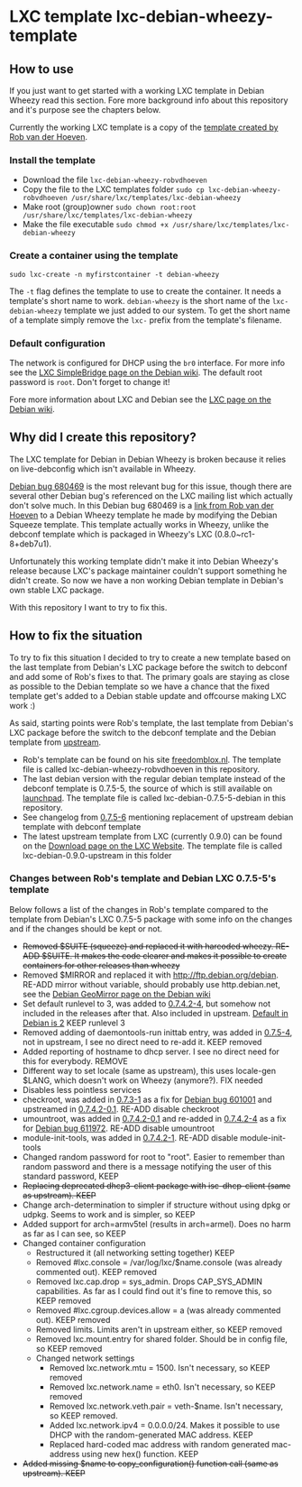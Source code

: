 # LXC template lxc-debian-wheezy-template

## How to use
If you just want to get started with a working LXC template in Debian Wheezy read this section. Fore more background info about this repository and it's purpose see the chapters below.

Currently the working LXC template is a copy of the [template created by Rob van der Hoeven](http://bugs.debian.org/cgi-bin/bugreport.cgi?bug=680469#83).

### Install the template
* Download the file `lxc-debian-wheezy-robvdhoeven`
* Copy the file to the LXC templates folder `sudo cp lxc-debian-wheezy-robvdhoeven /usr/share/lxc/templates/lxc-debian-wheezy`
* Make root (group)owner `sudo chown root:root /usr/share/lxc/templates/lxc-debian-wheezy`
* Make the file executable `sudo chmod +x /usr/share/lxc/templates/lxc-debian-wheezy`

### Create a container using the template
`sudo lxc-create -n myfirstcontainer -t debian-wheezy`

The `-t` flag defines the template to use to create the container. It needs a template's short name to work. `debian-wheezy` is the short name of the `lxc-debian-wheezy` template we just added to our system. To get the short name of a template simply remove the `lxc-` prefix from the template's filename.

### Default configuration
The network is configured for DHCP using the `br0` interface. For more info see the [LXC SimpleBridge page on the Debian wiki](https://wiki.debian.org/LXC/SimpleBridge).
The default root password is `root`. Don't forget to change it!

Fore more information about LXC and Debian see the [LXC page on the Debian wiki](https://wiki.debian.org/LXC).


## Why did I create this repository?
The LXC template for Debian in Debian Wheezy is broken because it relies on live-debconfig which isn't available in Wheezy.

[Debian bug 680469](http://bugs.debian.org/cgi-bin/bugreport.cgi?bug=680469) is the most relevant bug for this issue, though there are several other Debian bug's referenced on the LXC mailing list which actually don't solve much.
In this Debian bug 680469 is a [link from Rob van der Hoeven](http://bugs.debian.org/cgi-bin/bugreport.cgi?bug=680469#83) to a Debian Wheezy template he made by modifying the Debian Squeeze template. This template actually works in Wheezy, unlike the debconf template which is packaged in Wheezy's LXC (0.8.0~rc1-8+deb7u1). 

Unfortunately this working template didn't make it into Debian Wheezy's release because LXC's package maintainer couldn't support something he didn't create. So now we have a non working Debian template in Debian's own stable LXC package.

With this repository I want to try to fix this.


## How to fix the situation
To try to fix this situation I decided to try to create a new template based on the last template from Debian's LXC package before the switch to debconf and add some of Rob's fixes to that. The primary goals are staying as close as possible to the Debian template so we have a chance that the fixed template get's added to a Debian stable update and offcourse making LXC work :)

As said, starting points were Rob's template, the last template from Debian's LXC package before the switch to the debconf template and the Debian template from [upstream](http://linuxcontainers.org/).
* Rob's template can be found on his site [freedomblox.nl](http://freedomboxblog.nl/wp-content/uploads/lxc-debian-wheezy.gz). The template file is called lxc-debian-wheezy-robvdhoeven in this repository.
* The last debian version with the regular debian template instead of the debconf template is 0.7.5-5, the source of which is still available on [launchpad](https://launchpad.net/debian/sid/+source/lxc/0.7.5-5). The template file is called lxc-debian-0.7.5-5-debian in this repository.
 * See changelog from [0.7.5-6](https://launchpad.net/debian/sid/+source/lxc/0.7.5-6) mentioning replacement of upstream debian template with debconf template 
* The latest upstream template from LXC (currently 0.9.0) can be found on the [Download page on the LXC Website](http://linuxcontainers.org/downloads/). The template file is called lxc-debian-0.9.0-upstream in this folder


### Changes between Rob's template and Debian LXC 0.7.5-5's template
Below follows a list of the changes in Rob's template compared to the template from Debian's LXC 0.7.5-5 package with some info on the changes and if the changes should be kept or not.

* ~~Removed $SUITE (squeeze) and replaced it with harcoded wheezy. RE-ADD $SUITE. It makes the code clearer and makes it possible to create containers for other releases than wheezy~~
* Removed $MIRROR and replaced it with http://ftp.debian.org/debian. RE-ADD mirror without variable, should probably use http.debian.net, see the [Debian GeoMirror page on the Debian wiki](http://wiki.debian.org/DebianGeoMirror)
* Set default runlevel to 3, was added to [0.7.4.2-4](https://launchpad.net/debian/sid/+source/lxc/0.7.4.2-4), but somehow not included in the releases after that. Also included in upstream. [Default in Debian is 2](https://wiki.debian.org/RunLevel) KEEP runlevel 3
* Removed adding of daemontools-run inittab entry, was added in [0.7.5-4](https://launchpad.net/debian/sid/+source/lxc/0.7.5-4), not in upstream, I see no direct need to re-add it. KEEP removed
* Added reporting of hostname to dhcp server. I see no direct need for this for everybody. REMOVE
* Different way to set locale (same as upstream), this uses locale-gen $LANG, which doesn't work on Wheezy (anymore?). FIX needed
* Disables less pointless services
 * checkroot, was added in [0.7.3-1](https://launchpad.net/debian/wheezy/+source/lxc/0.7.3-1) as a fix for [Debian bug 601001](http://bugs.debian.org/cgi-bin/bugreport.cgi?bug=601001) and upstreamed in [0.7.4.2-0.1](https://launchpad.net/debian/sid/+source/lxc/0.7.4.2-0.1). RE-ADD disable checkroot
 * umountroot, was added in [0.7.4.2-0.1](https://launchpad.net/debian/sid/+source/lxc/0.7.4.2-0.1) and re-added in [0.7.4.2-4](https://launchpad.net/debian/sid/+source/lxc/0.7.4.2-4) as a fix for [Debian bug 611972](http://bugs.debian.org/cgi-bin/bugreport.cgi?bug=611972). RE-ADD disable umountroot
 * module-init-tools, was added in [0.7.4.2-1](https://launchpad.net/debian/sid/+source/lxc/0.7.4.2-1). RE-ADD disable module-init-tools
* Changed random password for root to "root". Easier to remember than random password and there is a message notifying the user of this standard password, KEEP
* ~~Replacing deprecated dhcp3-client package with isc-dhcp-client (same as upstream). KEEP~~
* Change arch-determination to simpler if structure without using dpkg or udpkg. Seems to work and is simpler, so KEEP
* Added support for arch=armv5tel (results in arch=armel). Does no harm as far as I can see, so KEEP
* Changed container configuration
  * Restructured it (all networking setting together) KEEP
  * Removed #lxc.console = /var/log/lxc/$name.console (was already commented out). KEEP removed
  * Removed lxc.cap.drop = sys_admin. Drops CAP_SYS_ADMIN capabilities. As far as I could find out it's fine to remove this, so KEEP removed
  * Removed #lxc.cgroup.devices.allow = a (was already commented out). KEEP removed
  * Removed limits. Limits aren't in upstream either, so KEEP removed
  * Removed lxc.mount.entry for shared folder. Should be in config file, so KEEP removed
  * Changed network settings
    * Removed lxc.network.mtu = 1500. Isn't necessary, so KEEP removed
    * Removed lxc.network.name = eth0. Isn't necessary, so KEEP removed
    * Removed lxc.network.veth.pair = veth-$name. Isn't necessary, so KEEP removed.
    * Added lxc.network.ipv4 = 0.0.0.0/24. Makes it possible to use DHCP with the random-generated MAC address. KEEP
    * Replaced hard-coded mac address with random generated mac-address using new hex() function. KEEP
* ~~Added missing $name to copy_configuration() function call (same as upstream). KEEP~~
